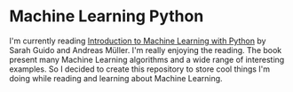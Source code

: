 # Machine Learning Python 

I'm currently reading [Introduction to Machine  Learning with Python](http://shop.oreilly.com/product/0636920030515.do) by Sarah Guido and Andreas Müller.
I'm really enjoying the reading. The book present many Machine Learning algorithms and a wide range of interesting examples.
So I decided to create this repository to store cool things I'm doing while reading and learning about Machine Learning.